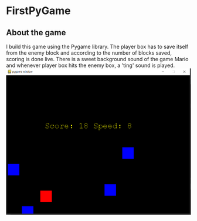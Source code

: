 # FirstPyGame
## About the game
I build this game using the Pygame library. The player box has to save itself from the enemy block and according to the number of blocks saved, scoring is done live. There is a sweet background sound of the game Mario and whenever player box hits the enemy box, a 'ting' sound is played.
![A screenshot](https://github.com/kaustubhgupta/FirstPyGame/blob/master/pygame.png)
